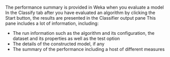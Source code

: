 The performance summary is provided in Weka when you evaluate a model In the Classify tab
after you have evaluated an algorithm by clicking the Start button, the results are presented in
the Classifier output pane This pane includes a lot of information, including:
- The run information such as the algorithm and its configuration, the dataset and its
properties as well as the test option
- The details of the constructed model, if any
- The summary of the performance including a host of different measures
